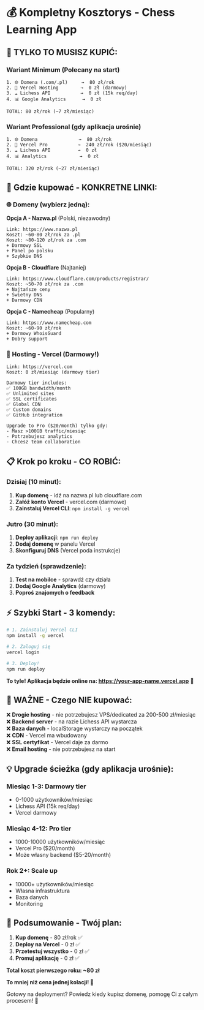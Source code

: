 # 💰 Kompletny Kosztorys - Chess Learning App

## 🎯 **TYLKO TO MUSISZ KUPIĆ:**

### **Wariant Minimum (Polecany na start)**
```
1. 🌐 Domena (.com/.pl)     →  80 zł/rok
2. 🚀 Vercel Hosting        →  0 zł (darmowy)
3. ☁️ Lichess API           →  0 zł (15k req/day)
4. 📊 Google Analytics      →  0 zł

TOTAL: 80 zł/rok (~7 zł/miesiąc)
```

### **Wariant Professional (gdy aplikacja urośnie)**
```
1. 🌐 Domena               →  80 zł/rok
2. 🚀 Vercel Pro           →  240 zł/rok ($20/miesiąc)  
3. ☁️ Lichess API          →  0 zł
4. 📊 Analytics            →  0 zł

TOTAL: 320 zł/rok (~27 zł/miesiąc)
```

## 🛒 **Gdzie kupować - KONKRETNE LINKI:**

### **🌐 Domeny (wybierz jedną):**

**Opcja A - Nazwa.pl** (Polski, niezawodny)
```
Link: https://www.nazwa.pl
Koszt: ~60-80 zł/rok za .pl
Koszt: ~80-120 zł/rok za .com
+ Darmowy SSL
+ Panel po polsku
+ Szybkie DNS
```

**Opcja B - Cloudflare** (Najtaniej)
```
Link: https://www.cloudflare.com/products/registrar/
Koszt: ~50-70 zł/rok za .com
+ Najtańsze ceny
+ Świetny DNS
+ Darmowy CDN
```

**Opcja C - Namecheap** (Popularny)
```
Link: https://www.namecheap.com
Koszt: ~60-90 zł/rok
+ Darmowy WhoisGuard
+ Dobry support
```

### **🚀 Hosting - Vercel** (Darmowy!)
```
Link: https://vercel.com
Koszt: 0 zł/miesiąc (darmowy tier)

Darmowy tier includes:
✅ 100GB bandwidth/month
✅ Unlimited sites  
✅ SSL certificates
✅ Global CDN
✅ Custom domains
✅ GitHub integration

Upgrade to Pro ($20/month) tylko gdy:
- Masz >100GB traffic/miesiąc
- Potrzebujesz analytics
- Chcesz team collaboration
```

## 📋 **Krok po kroku - CO ROBIĆ:**

### **Dzisiaj (10 minut):**
1. **Kup domenę** - idź na nazwa.pl lub cloudflare.com
2. **Załóż konto Vercel** - vercel.com (darmowe)
3. **Zainstaluj Vercel CLI**: `npm install -g vercel`

### **Jutro (30 minut):**
1. **Deploy aplikacji**: `npm run deploy`
2. **Dodaj domenę** w panelu Vercel
3. **Skonfiguruj DNS** (Vercel poda instrukcje)

### **Za tydzień (sprawdzenie):**
1. **Test na mobilce** - sprawdź czy działa
2. **Dodaj Google Analytics** (darmowy)
3. **Poproś znajomych o feedback**

## ⚡ **Szybki Start - 3 komendy:**

```bash
# 1. Zainstaluj Vercel CLI
npm install -g vercel

# 2. Zaloguj się  
vercel login

# 3. Deploy!
npm run deploy
```

**To tyle! Aplikacja będzie online na: https://your-app-name.vercel.app** 🎉

## 🚨 **WAŻNE - Czego NIE kupować:**

❌ **Drogie hosting** - nie potrzebujesz VPS/dedicated za 200-500 zł/miesiąc  
❌ **Backend server** - na razie Lichess API wystarcza  
❌ **Baza danych** - localStorage wystarczy na początek  
❌ **CDN** - Vercel ma wbudowany  
❌ **SSL certyfikat** - Vercel daje za darmo  
❌ **Email hosting** - nie potrzebujesz na start  

## 💡 **Upgrade ścieżka (gdy aplikacja urośnie):**

### **Miesiąc 1-3: Darmowy tier**
- 0-1000 użytkowników/miesiąc
- Lichess API (15k req/day)
- Vercel darmowy

### **Miesiąc 4-12: Pro tier** 
- 1000-10000 użytkowników/miesiąc  
- Vercel Pro ($20/month)
- Może własny backend ($5-20/month)

### **Rok 2+: Scale up**
- 10000+ użytkowników/miesiąc
- Własna infrastruktura
- Baza danych
- Monitoring

## 🎯 **Podsumowanie - Twój plan:**

1. **Kup domenę** - 80 zł/rok ✅
2. **Deploy na Vercel** - 0 zł ✅  
3. **Przetestuj wszystko** - 0 zł ✅
4. **Promuj aplikację** - 0 zł ✅

**Total koszt pierwszego roku: ~80 zł** 

**To mniej niż cena jednej kolacji! 🍕**

Gotowy na deployment? Powiedz kiedy kupisz domenę, pomogę Ci z całym procesem! 🚀